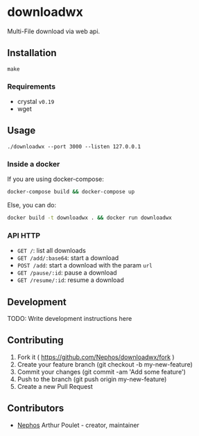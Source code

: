 # downloadwx

Multi-File download via web api.

## Installation

```
make
```

### Requirements

- crystal ``v0.19``
- wget


## Usage

```
./downloadwx --port 3000 --listen 127.0.0.1
```

### Inside a docker

If you are using docker-compose:
```sh
docker-compose build && docker-compose up
```

Else, you can do:
```sh
docker build -t downloadwx . && docker run downloadwx
```

### API HTTP

- ``GET /``: list all downloads
- ``GET /add/:base64``: start a download
- ``POST /add``: start a download with the param ``url``
- ``GET /pause/:id``: pause a download
- ``GET /resume/:id``: resume a download

## Development

TODO: Write development instructions here

## Contributing

1. Fork it ( https://github.com/Nephos/downloadwx/fork )
2. Create your feature branch (git checkout -b my-new-feature)
3. Commit your changes (git commit -am 'Add some feature')
4. Push to the branch (git push origin my-new-feature)
5. Create a new Pull Request

## Contributors

- [Nephos](https://github.com/Nephos) Arthur Poulet - creator, maintainer
